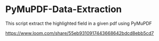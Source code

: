 # PyMuPDF-Data-Extraction

This script extract the highlighted field in a given pdf using PyMuPDF


https://www.loom.com/share/55eb9310917443668642bdcd8ebb5cd7
